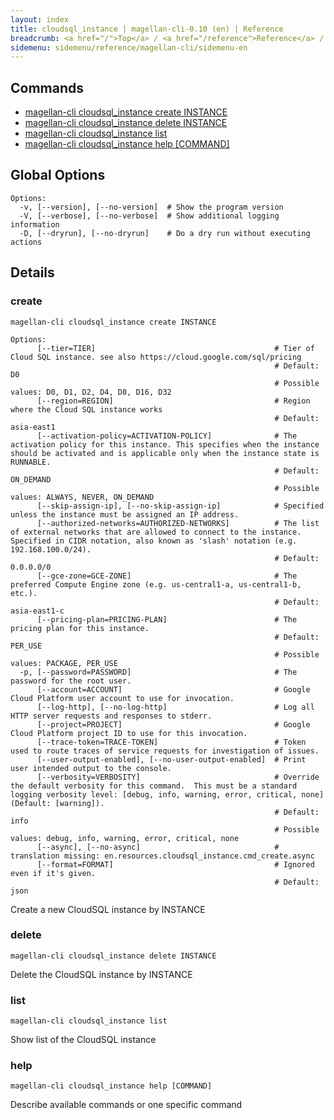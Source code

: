 ```yaml
---
layout: index
title: cloudsql_instance | magellan-cli-0.10 (en) | Reference
breadcrumb: <a href="/">Top</a> / <a href="/reference">Reference</a> / <a href="/reference/magellan-cli/en">magellan-cli-0.10</a> / cloudsql_instance en <a href="/reference/ja/cloudsql_instance.html">ja</a>
sidemenu: sidemenu/reference/magellan-cli/sidemenu-en
---
```


## Commands

- [magellan-cli cloudsql_instance create INSTANCE](#create)
- [magellan-cli cloudsql_instance delete INSTANCE](#delete)
- [magellan-cli cloudsql_instance list](#list)
- [magellan-cli cloudsql_instance help [COMMAND]](#help)

## Global Options

```text
Options:
  -v, [--version], [--no-version]  # Show the program version
  -V, [--verbose], [--no-verbose]  # Show additional logging information
  -D, [--dryrun], [--no-dryrun]    # Do a dry run without executing actions

```


## Details
### <a name="create"></a>create

```text
magellan-cli cloudsql_instance create INSTANCE
```

```text
Options:
      [--tier=TIER]                                        # Tier of Cloud SQL instance. see also https://cloud.google.com/sql/pricing
                                                           # Default: D0
                                                           # Possible values: D0, D1, D2, D4, D8, D16, D32
      [--region=REGION]                                    # Region where the Cloud SQL instance works
                                                           # Default: asia-east1
      [--activation-policy=ACTIVATION-POLICY]              # The activation policy for this instance. This specifies when the instance should be activated and is applicable only when the instance state is RUNNABLE.
                                                           # Default: ON_DEMAND
                                                           # Possible values: ALWAYS, NEVER, ON_DEMAND
      [--skip-assign-ip], [--no-skip-assign-ip]            # Specified unless the instance must be assigned an IP address.
      [--authorized-networks=AUTHORIZED-NETWORKS]          # The list of external networks that are allowed to connect to the instance. Specified in CIDR notation, also known as 'slash' notation (e.g. 192.168.100.0/24).
                                                           # Default: 0.0.0.0/0
      [--gce-zone=GCE-ZONE]                                # The preferred Compute Engine zone (e.g. us-central1-a, us-central1-b, etc.).
                                                           # Default: asia-east1-c
      [--pricing-plan=PRICING-PLAN]                        # The pricing plan for this instance.
                                                           # Default: PER_USE
                                                           # Possible values: PACKAGE, PER_USE
  -p, [--password=PASSWORD]                                # The password for the root user.
      [--account=ACCOUNT]                                  # Google Cloud Platform user account to use for invocation.
      [--log-http], [--no-log-http]                        # Log all HTTP server requests and responses to stderr.
      [--project=PROJECT]                                  # Google Cloud Platform project ID to use for this invocation.
      [--trace-token=TRACE-TOKEN]                          # Token used to route traces of service requests for investigation of issues.
      [--user-output-enabled], [--no-user-output-enabled]  # Print user intended output to the console.
      [--verbosity=VERBOSITY]                              # Override the default verbosity for this command.  This must be a standard logging verbosity level: [debug, info, warning, error, critical, none] (Default: [warning]).
                                                           # Default: info
                                                           # Possible values: debug, info, warning, error, critical, none
      [--async], [--no-async]                              # translation missing: en.resources.cloudsql_instance.cmd_create.async
      [--format=FORMAT]                                    # Ignored even if it's given.
                                                           # Default: json

```

Create a new CloudSQL instance by INSTANCE

### <a name="delete"></a>delete

```text
magellan-cli cloudsql_instance delete INSTANCE
```

Delete the CloudSQL instance by INSTANCE

### <a name="list"></a>list

```text
magellan-cli cloudsql_instance list
```

Show list of the CloudSQL instance

### <a name="help"></a>help

```text
magellan-cli cloudsql_instance help [COMMAND]
```

Describe available commands or one specific command

